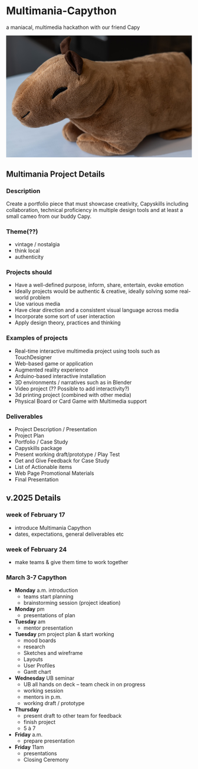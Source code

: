 # Multimania-Capython

a maniacal, multimedia hackathon with our friend Capy

![Capy's got our back](/capy-1012708.jpg)

## Multimania Project Details

### Description

Create a portfolio piece that must showcase creativity, Capyskills including collaboration, technical proficiency in multiple design tools and at least a small cameo from our buddy Capy.

### Theme(??)

- vintage / nostalgia
- think local
- authenticity

### Projects should

- Have a well-defined purpose, inform, share, entertain, evoke emotion
- Ideally projects would be authentic & creative, ideally solving some real-world problem
- Use various media
- Have clear direction and a consistent visual language across media
- Incorporate some sort of user interaction
- Apply design theory, practices and thinking

### Examples of projects

- Real-time interactive multimedia project using tools such as TouchDesigner
- Web-based game or application
- Augmented reality experience
- Arduino-based interactive installation
- 3D environments / narratives such as in Blender
- Video project (?? Possible to add interactivity?)
- 3d printing project (combined with other media)
- Physical Board or Card Game with Multimedia support

### Deliverables

- Project Description / Presentation
- Project Plan
- Portfolio / Case Study
- Capyskills package
- Present working draft/prototype / Play Test
- Get and Give Feedback for Case Study
- List of Actionable items
- Web Page Promotional Materials
- Final Presentation

## v.2025 Details

### week of February 17

- introduce Multimania Capython
- dates, expectations, general deliverables etc

### week of February 24

- make teams & give them time to work together

### March 3-7 Capython

- **Monday** a.m. introduction
  - teams start planning
  - brainstorming session (project ideation)
- **Monday** pm
  - presentations of plan
- **Tuesday** am
  - mentor presentation
- **Tuesday** pm project plan & start working
  - mood boards
  - research
  - Sketches and wireframe
  - Layouts
  - User Profiles
  - Gantt chart
- **Wednesday** UB seminar
  - UB all hands on deck – team check in on progress
  - working session
  - mentors in p.m.
  - working draft / prototype
- **Thursday**
  - present draft to other team for feedback
  - finish project
  - 5 à 7
- **Friday** a.m.
  - prepare presentation
- **Friday** 11am
  - presentations
  - Closing Ceremony
